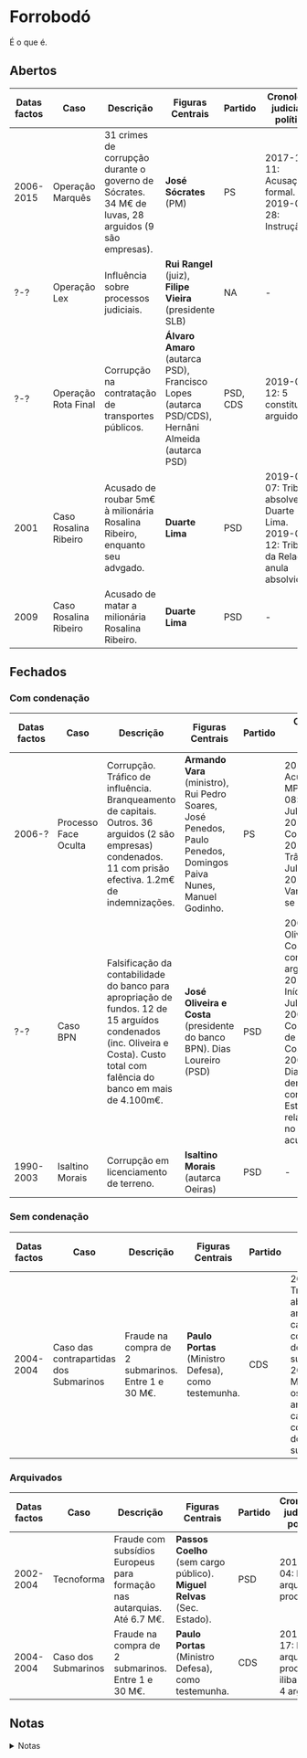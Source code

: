 # Forrobodó
É o que é.

## Abertos

| Datas factos  | Caso                  | Descrição | Figuras Centrais | Partido | Cronologia judicial e política  | Links |
| ------------- | --------------------- | --------- | ---------------- | ------- | ------------------------------- | ----- |
| 2006-2015     | Operação Marquês      | 31 crimes de corrupção durante o governo de Sócrates. 34 M€ de luvas, 28 arguidos (9 são empresas). | **José Sócrates** (PM) | PS | 2017-10-11: Acusação formal. 2019-01-28: Instrução. | [1](https://pt.wikipedia.org/wiki/Operação_Marquês) |
| ?-?           | Operação Lex          | Influência sobre processos judiciais. | **Rui Rangel** (juiz), **Filipe Vieira** (presidente SLB) | NA | - | [1](https://pt.wikipedia.org/wiki/Operação_Marquês) |
| ?-?           | Operação Rota Final   | Corrupção na contratação de transportes públicos.  | **Álvaro Amaro** (autarca PSD), Francisco Lopes (autarca PSD/CDS), Hernâni Almeida (autarca PSD) | PSD, CDS | 2019-06-12: 5 constituidos arguidos. | [1](https://www.noticiasaominuto.com/pais/1270239/rota-final-cinco-arguidos-constituidos-incluindo-ex-autarca-do-psd) |
| 2001          | Caso Rosalina Ribeiro | Acusado de roubar 5m€ à milionária Rosalina Ribeiro, enquanto seu advgado. | **Duarte Lima**   | PSD | 2019-01-07: Tribunal absolve Duarte Lima. 2019-06-12: Tribunal da Relação anula absolvição. | [1](https://pt.wikipedia.org/wiki/Duarte_Lima) |
| 2009          | Caso Rosalina Ribeiro | Acusado de matar a milionária Rosalina Ribeiro. | **Duarte Lima**   | PSD | - | [1](https://pt.wikipedia.org/wiki/Duarte_Lima) |

## Fechados

### Com condenação

| Datas factos  | Caso                  | Descrição | Figuras Centrais | Partido | Cronologia judicial e política  | Links |
| ------------- | --------------------- | --------- | ---------------- | ------- | ------------------------------- | ----- |
| 2006-?        | Processo Face Oculta  | Corrupção. Tráfico de influência. Branqueamento de capitais. Outros. 36 arguidos (2 são empresas) condenados. 11 com prisão efectiva. 1.2m€ de indemnizações.  | **Armando Vara** (ministro), Rui Pedro Soares, José Penedos, Paulo Penedos, Domingos Paiva Nunes, Manuel Godinho. | PS | 2010-10-27: Acusação pelo MP. 2011-11-08: Início do Julgamento. 2014-09-05: Condenação. 2018-12-27: Trânsito em Julgado. 2019-04-30: Vara desfilia-se do PS.| [1](https://pt.wikipedia.org/wiki/Processo_Face_Oculta), [2](https://www.dn.pt/poder/interior/cronologia-armando-vara-e-o-processo-face-oculta-10428456.html)|
| ?-?           | Caso BPN              | Falsificação da contabilidade do banco para apropriação de fundos. 12 de 15 arguídos condenados (inc. Oliveira e Costa). Custo total com falência do banco em mais de 4.100m€. | **José Oliveira e Costa** (presidente do banco BPN). Dias Loureiro (PSD) | PSD | 2008-11-20: Oliveira e Costa detido e constituido arguido. 2010-12-15: Início do Julgamento. 2009-05-24: Condenação de Oliveira e Costa e outros. 2009-05-27: Dias Loureiro demite-se de conselheiro de Estado por relacionamento no caso (não acusado). | [1](https://pt.wikipedia.org/wiki/Caso_BPN), [2](https://eco.sapo.pt/2018/12/19/bpn-ja-custa-mais-de-4-000-milhoes-aos-cofres-do-estado/) |
| 1990-2003     | Isaltino Morais       | Corrupção em licenciamento de terreno. | **Isaltino Morais** (autarca Oeiras) | PSD | - | [1](https://www.tsf.pt/portugal/justica/interior/isaltino-morais-condenado-a-sete-anos-de-prisao-e-perda-de-mandato-1324855.html) |

### Sem condenação

| Datas factos  | Caso                  | Descrição | Figuras Centrais | Partido | Cronologia judicial e política  | Links |
| ------------- | --------------------- | --------- | ---------------- | ------- | ------------------------------- | ----- |
| 2004-2004     | Caso das contrapartidas dos Submarinos| Fraude na compra de 2 submarinos. Entre 1 e 30 M€. | **Paulo Portas** (Ministro Defesa), como testemunha. | CDS | 2014-02-14: Tribunal absolve os 10 arguidos no caso das contrapartidas dos submarinos. 2014-12-17: MP absolve os 10 arguidos no caso das contrapartidas dos submarinos. | [1](https://pt.wikipedia.org/wiki/Caso_das_contrapartidas_dos_submarinos), [2](https://www.publico.pt/2014/02/14/sociedade/noticia/absolvidos-todos-os-dez-arguidos-no-processo-dos-submarinos-1623689)|


### Arquivados

| Datas factos  | Caso                  | Descrição | Figuras Centrais | Partido | Cronologia judicial e política  | Links |
| ------------- | --------------------- | --------- | ---------------- | ------- | ------------------------------- | ----- |
| 2002-2004     | Tecnoforma            | Fraude com subsídios Europeus para formação nas autarquias. Até 6.7 M€. | **Passos Coelho** (sem cargo público). **Miguel Relvas** (Sec. Estado). | PSD | 2017-09-04: MP arquiva processo. | [1](https://observador.pt/2017/09/13/tecnoforma-ministerio-publico-arquiva-processo-contra-passos-coelho-e-miguel-relvas/), [2](http://dciap.ministeriopublico.pt/pagina/arquivamento-de-inquerito-tecnoforma) [3](https://sol.sapo.pt/artigo/588889/tecnoforma-mp-arquiva-caso-contra-parecer-da-comissao-europeia)|
| 2004-2004     | Caso dos Submarinos   | Fraude na compra de 2 submarinos. Entre 1 e 30 M€. | **Paulo Portas** (Ministro Defesa), como testemunha. | CDS | 2014-12-17: MP arquiva o processo, ilibando os 4 arguidos. | [1](https://pt.wikipedia.org/wiki/Caso_dos_submarinos), [2](https://www.jornaldenegocios.pt/economia/justica/detalhe/paulo_portas_ouvido_como_testemunha_no_ambito_do_processo_dos_submarinos), [3](https://www.jn.pt/seguranca/interior/caso-dos-submarinos-arquivado-4302167.html)|


## Notas

<details>
<summary>Notas </summary>

- Datas: anos dos ilícitos relevantes.
- Caso: nome da investigação ou nome comum.
- Partido: Partido ou partidos aos quais as Figuras centrais estavam ligadas durante os ilícitos de relevo.
- Figuras Centrais: Pessoas com peso no processo. Apresentam-se os cargos que possuiam à data.
- Descrição: alguns factos sobre a dimensão do processo.
- Links: ligações a agregadores (wikipedia) ou a notícias relevantes.
- Cronologia: historial de eventos relacionados com o processo.

</details>

